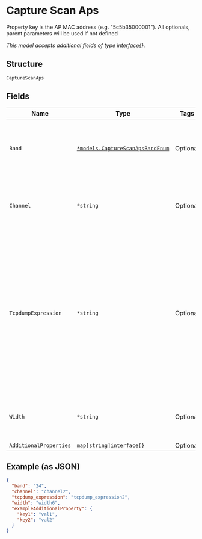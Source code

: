 
# Capture Scan Aps

Property key is the AP MAC address (e.g. "5c5b35000001"). All optionals, parent parameters will be used if not defined

*This model accepts additional fields of type interface{}.*

## Structure

`CaptureScanAps`

## Fields

| Name | Type | Tags | Description |
|  --- | --- | --- | --- |
| `Band` | [`*models.CaptureScanApsBandEnum`](../../doc/models/capture-scan-aps-band-enum.md) | Optional | Only Single value allowed. enum: `24`, `5`, `6`<br><br>**Default**: `"24"` |
| `Channel` | `*string` | Optional | Specify the channel value where scan PCAP has to be started |
| `TcpdumpExpression` | `*string` | Optional | tcpdump expression, port specific if specified under ports dict, otherwise applicable across ports if specified at top level of payload. Port specific value overrides top level value when both exist. |
| `Width` | `*string` | Optional | Specify the bandwidth value with respect to the channel. |
| `AdditionalProperties` | `map[string]interface{}` | Optional | - |

## Example (as JSON)

```json
{
  "band": "24",
  "channel": "channel2",
  "tcpdump_expression": "tcpdump_expression2",
  "width": "width6",
  "exampleAdditionalProperty": {
    "key1": "val1",
    "key2": "val2"
  }
}
```

